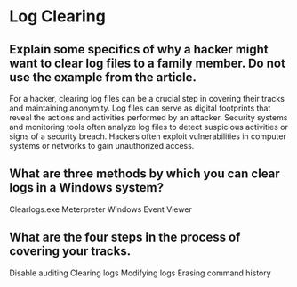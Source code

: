 #  Log Clearing

## Explain some specifics of why a hacker might want to clear log files to a family member. Do not use the example from the article.
For a hacker, clearing log files can be a crucial step in covering their tracks and maintaining anonymity. Log files can serve as digital footprints that reveal the actions and activities performed by an attacker.  Security systems and monitoring tools often analyze log files to detect suspicious activities or signs of a security breach. Hackers often exploit vulnerabilities in computer systems or networks to gain unauthorized access. 

## What are three methods by which you can clear logs in a Windows system?
Clearlogs.exe
Meterpreter
Windows Event Viewer

## What are the four steps in the process of covering your tracks.
Disable auditing
Clearing logs
Modifying logs
Erasing command history